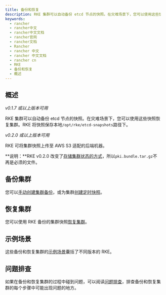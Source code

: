 ```yaml
---
title: 备份和恢复
description: RKE 集群可以自动备份 etcd 节点的快照。在灾难场景下，您可以使用这些快照恢复集群。RKE 将快照保存本地`/opt/rke/etcd-snapshots`路径下。RKE 可将集群快照上传至 AWS S3 适配的后端机器。
keywords:
  - rancher
  - rancher中文
  - rancher中文文档
  - rancher官网
  - rancher文档
  - Rancher
  - rancher 中文
  - rancher 中文文档
  - rancher cn
  - RKE
  - 备份和恢复
  - 概述
---
```


## 概述

_v0.1.7 或以上版本可用_

RKE 集群可以自动备份 etcd 节点的快照。在灾难场景下，您可以使用这些快照恢复集群。RKE 将快照保存本地`/opt/rke/etcd-snapshots`路径下。

_v0.2.0 或以上版本可用_

RKE 可将集群快照上传至 AWS S3 适配的后端机器。

**说明：**RKE v0.2.0 改变了[存储集群状态的方式](/docs/rke/installation/)，所以`pki.bundle.tar.gz`不再是必须的文件。

## 备份集群

您可以[手动创建集群备份](/docs/rke/etcd-snapshots/one-time-snapshots/)，或为集群[创建定时快照](/docs/rke/etcd-snapshots/recurring-snapshots/)。

## 恢复集群

您可以使用 RKE 备份的集群快照[恢复集群](/docs/rke/etcd-snapshots/restoring-from-backup/)。

## 示例场景

这些备份和恢复集群的[示例场景](/docs/rke/etcd-snapshots/example-scenarios/)囊括了不同版本的 RKE。

## 问题排查

如果在备份和恢复集群的过程中碰到问题，可以阅读[问题排查](/docs/rke/etcd-snapshots/troubleshooting/)，排查备份和恢复集群的每个步骤中可能出现问题的地方。
